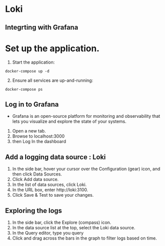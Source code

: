 # Loki 

## Integrting with Grafana

# Set up the application.

1. Start the application:
```
docker-compose up -d
```
2. Ensure all services are up-and-running:
```
docker-compose ps
```

## Log in to Grafana

* Grafana is an open-source platform for monitoring and observability that lets you visualize and explore the state of your systems.

1. Open a new tab.
2. Browse to localhost:3000
3. then Log In the dashboard


## Add a logging data source : Loki

1. In the side bar, hover your cursor over the Configuration (gear) icon, and then click Data Sources.
2. Click Add data source.
3. In the list of data sources, click Loki.
4. In the URL box, enter http://loki:3100.
5. Click Save & Test to save your changes.

## Exploring the logs

1. In the side bar, click the Explore (compass) icon.
2. In the data source list at the top, select the Loki data source.
3. In the Query editor, type you query
4. Click and drag across the bars in the graph to filter logs based on time.
